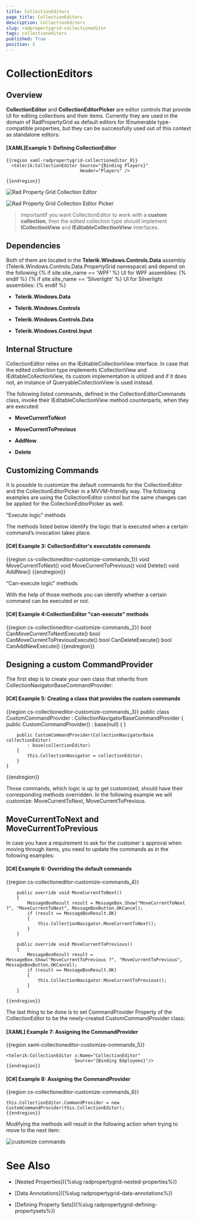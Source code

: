 ```yaml
---
title: CollectionEditors
page_title: CollectionEditors
description: CollectionEditors
slug: radpropertygrid-collectioneditor
tags: collectioneditors
published: True
position: 5
---
```


# CollectionEditors

## Overview

__CollectionEditor__ and __CollectionEditorPicker__ are editor controls that provide UI for editing collections and their items. Currently they are used in the domain of RadPropertyGrid as default editors for IEnumerable type-compatible properties, but they can be successfully used out of this context as standalone editors:

#### __[XAML]Example 1: Defining CollectionEditor__

	{{region xaml-radpropertygrid-collectioneditor_0}}
	  <telerik:CollectionEditor Source="{Binding Players}" 
	                            Header="Players" />
	
	{{endregion}}



![Rad Property Grid Collection Editor](images/RadPropertyGrid_CollectionEditor.png)

![Rad Property Grid Collection Editor Picker](images/RadPropertyGrid_CollectionEditorPicker.png)

>importantIf you want CollectionEditor to work with a __custom collection__, then the edited collection type should implement __ICollectionView__ and __IEditableCollectionView__ interfaces.

## Dependencies

Both of them are located in the __Telerik.Windows.Controls.Data__ assembly (Telerik.Windows.Controls.Data.PropertyGrid namespace) and depend on the following
{% if site.site_name == 'WPF' %}
 UI for WPF assemblies:
{% endif %}
{% if site.site_name == 'Silverlight' %}
UI for Silverlight assemblies:
{% endif %}

        
* __Telerik.Windows.Data__
  

* __Telerik.Windows.Controls__
  

* __Telerik.Windows.Controls.Data__
  

* __Telerik.Windows.Control.Input__



## Internal Structure

CollectionEditor relies on the IEditableCollectionView interface. In case that the edited collection type implements ICollectionView and IEditableCollectionView, its custom implementation is utilized and if it does not, an instance of QueryableCollectionView is used instead.
        

The following listed commands, defined in the CollectionEditorCommands class, invoke their IEditableCollectionView method counterparts, when they are executed:
        

* __MoveCurrentToNext__
 

* __MoveCurrentToPrevious__
 

* __AddNew__
 

* __Delete__

## Customizing Commands

It is possible to customize the default commands for the CollectionEditor and the CollectionEditorPicker in a MVVM-friendly way. The following examples are using the CollectionEditor control but the same changes can be applied for the CollectionEditorPicker as well.

“Execute logic” methods

The methods listed below identify the logic that is executed when a certain command’s invocation takes place.

#### __[C#]__ Example 3: CollectionEditor's executable commands  

{{region cs-collectioneditor-customize-commands_1}}
	void MoveCurrentToNext()
	void MoveCurrentToPrevious()
	void Delete()
	void AddNew()
{{endregion}}

“Can-execute logic” methods

With the help of those methods you can identify whether a certain command can be executed or not.

#### __[C#]__ Example 4:CollectionEditor "can-execute" methods 

{{region cs-collectioneditor-customize-commands_2}}
	bool CanMoveCurrentToNextExecute()
	bool CanMoveCurrentToPreviousExecute()
	bool CanDeleteExecute()
	bool CanAddNewExecute()
{{endregion}}

## Designing a custom CommandProvider

The first step is to create your own class that inherits from CollectionNavigatorBaseCommandProvider:

#### __[C#]__ Example 5: Creating a class that provides the custom commands

{{region cs-collectioneditor-customize-commands_3}}
	public class CustomCommandProvider : CollectionNavigatorBaseCommandProvider
	{
		public CustomCommandProvider() : base(null)
		{
		}
	 
		public CustomCommandProvider(CollectionNavigatorBase collectionEditor)
            : base(collectionEditor)
		{
            this.CollectionNavigator = collectionEditor;
		}
	}
{{endregion}}

Those commands, which logic is up to get customized, should have their corresponding methods overridden. In the following example we will customize: MoveCurrentToNext, MoveCurrentToPrevious.

## MoveCurrentToNext and MoveCurrentToPrevious

In case you have a requirement to ask for the customer`s approval when moving through items, you need to update the commands as in the following examples:

#### __[C#]__ Example 6: Overriding the default commands

{{region cs-collectioneditor-customize-commands_4}}

		public override void MoveCurrentToNext()
		{
			MessageBoxResult result = MessageBox.Show("MoveCurrentToNext ?", "MoveCurrentToNext", MessageBoxButton.OKCancel);
			if (result == MessageBoxResult.OK)
			{
				this.CollectionNavigator.MoveCurrentToNext();
			}
		}

        public override void MoveCurrentToPrevious()
		{
			MessageBoxResult result = MessageBox.Show("MoveCurrentToPrevious ?", "MoveCurrentToPrevious", MessageBoxButton.OKCancel);
			if (result == MessageBoxResult.OK)
			{
				this.CollectionNavigator.MoveCurrentToPrevious();
			}
		}
	
	{{endregion}}



The last thing to be done is to set CommandProvider Property of the CollectionEditor to be the newly-created CustomCommandProvider class:
        

#### __[XAML]__ Example 7: Assigning the CommandProvider 

{{region xaml-collectioneditor-customize-commands_5}}

	
	<telerik:CollectionEditor x:Name="CollectionEditor"
	                     	  Source="{Binding Employees}"/>
	{{endregion}}



#### __[C#]__ Example 8: Assigning the CommandProvider 

{{region cs-collectioneditor-customize-commands_6}}

	this.CollectionEditor.CommandProvider = new CustomCommandProvider(this.CollectionEditor);
	{{endregion}}

Modifying the methods will result in the following action when trying to move to the next item:

![customize commands](images/RadPropertyGrid_CollectionEditor_CustomizeCommands.png)

# See Also

* [Nested Properties]({%slug radpropertygrid-nested-properties%})

* [Data Annotations]({%slug radpropertygrid-data-annotations%})

* [Defining Property Sets]({%slug radpropertygrid-defining-propertysets%})
